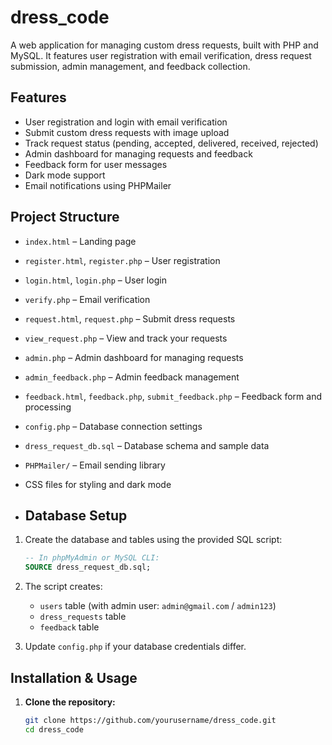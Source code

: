 # dress_code
A web application for managing custom dress requests, built with PHP and MySQL. It features user registration with email verification, dress request submission, admin management, and feedback collection.

## Features

- User registration and login with email verification
- Submit custom dress requests with image upload
- Track request status (pending, accepted, delivered, received, rejected)
- Admin dashboard for managing requests and feedback
- Feedback form for user messages
- Dark mode support
- Email notifications using PHPMailer


## Project Structure

- `index.html` – Landing page
- `register.html`, `register.php` – User registration
- `login.html`, `login.php` – User login
- `verify.php` – Email verification
- `request.html`, `request.php` – Submit dress requests
- `view_request.php` – View and track your requests
- `admin.php` – Admin dashboard for managing requests
- `admin_feedback.php` – Admin feedback management
- `feedback.html`, `feedback.php`, `submit_feedback.php` – Feedback form and processing
- `config.php` – Database connection settings
- `dress_request_db.sql` – Database schema and sample data
- `PHPMailer/` – Email sending library
- CSS files for styling and dark mode


- ## Database Setup

1. Create the database and tables using the provided SQL script:

   ```sql
   -- In phpMyAdmin or MySQL CLI:
   SOURCE dress_request_db.sql;
   ```

2. The script creates:

   - `users` table (with admin user: `admin@gmail.com` / `admin123`)
   - `dress_requests` table
   - `feedback` table

3. Update `config.php` if your database credentials differ.


## Installation & Usage

1. **Clone the repository:**

   ```sh
   git clone https://github.com/yourusername/dress_code.git
   cd dress_code
   ```

